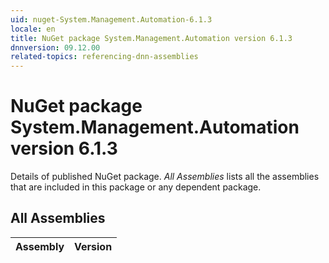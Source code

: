 ```yaml
---
uid: nuget-System.Management.Automation-6.1.3
locale: en
title: NuGet package System.Management.Automation version 6.1.3
dnnversion: 09.12.00
related-topics: referencing-dnn-assemblies
---
```


# NuGet package System.Management.Automation version 6.1.3
Details of published NuGet package.
*All Assemblies* lists all the assemblies that are included in this package or any dependent package.

## All Assemblies

|Assembly|Version|
|---|---|

